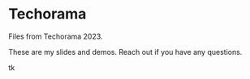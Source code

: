 # Techorama
Files from Techorama 2023.

These are my slides and demos. Reach out if you have any questions.

tk
